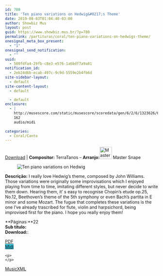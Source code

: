 ```yaml
---
id: 780
title: 'Ten piano variations on Hedwig&#8217;s Theme'
date: 2019-08-03T01:04:40-03:00
author: Showbiz Mus
layout: post
guid: https://www.showbiz.mus.br/?p=780
permalink: /partituras/coral/ten-piano-variations-on-hedwigs-theme/
onesignal_meta_box_present:
  - "1"
onesignal_send_notification:
  - ""
uuid:
  - 580fdfa4-29fb-c8e3-e576-1a6bdf7a9a81
notification_id:
  - 2eb24d6b-ecab-497c-9c9d-5559e2b4fb6d
site-sidebar-layout:
  - default
site-content-layout:
  - default

  - default
enclosure:
  - |
    http://musescore.com/static/musescore/scoredata/gen/6/2/6/1323626/632344dc79c839edde31444c72ecc0fa0f7dce14/score.mid
    162
    audio/midi
    
categories:
  - Coral/Canto
---
```

[Download](#download "link para download de partitura") | **Compositor:** TerraTanos &#8211; **Arranjo:**<img alt="Master Snape" class="wp-image-40" width="40" hight="40" sizes="40" src="https://musescore.com/static/musescore/userdata/avatar/6/d/6/1708621.jpg@300x300?cache=1550489967" /> Master Snape

<figure class="wp-block-image"> <img alt="Ten piano variations on Hedwig" s="" theme'="" src="http://musescore.com/static/musescore/scoredata/gen/6/2/6/1323626/632344dc79c839edde31444c72ecc0fa0f7dce14/score_0.png" class="wp-image-600"></figure>

**Descrição:** I really love Hedwig&#8217;s theme, composed by John Williams. Those variations were originally some improvisations which I enjoyed playing from time to time, imitating different styles, but never decide to write them down. Hearing them, it&#8217; s easy to recognise Chopin&#8217;s etude op.25, No.12, Beethoven&#8217;s theme of the 5th symphony or even Bach&#8217;s partita in E minor and some Mozart. The fugue that completes these variations is the one I&#8217;ve already trascribed for flute, violin and harpsichord, being improvised first for the piano. I hope you really enjoy them! 

  
**Páginas:**22  
**Sub titulo:**  
<strong id="download">Download:</strong>:

<div class="wp-block-columns has-2-columns alignwide has-4-columns">
  <div class="wp-block-column">
    <div class='wp-block-button aligncenter'>
      <a  target='_blank' href='http://musescore.com/static/musescore/scoredata/gen/6/2/6/1323626/632344dc79c839edde31444c72ecc0fa0f7dce14/score_full.pdf' class='wp-block-button__link
         has-background has-vivid-red-background-color' rel="noopener noreferrer">PDF</a>
    </div>
  </div>
  
  <div class="wp-block-column">
    <div class='wp-block-button aligncenter'>
      <a  target='_blank' href='http://musescore.com/static/musescore/scoredata/gen/6/2/6/1323626/632344dc79c839edde31444c72ecc0fa0f7dce14/score.mid' class='wp-block-button__link has-background' style='background-color:#2eb9d1' rel="noopener noreferrer">Midi</a>
    </div>
    
    <p>
    </p>
  </div>
  
  <div class="wp-block-column">
    <div class='wp-block-button aligncenter'>
      <a  target='_blank' href='http://musescore.com/static/musescore/scoredata/gen/6/2/6/1323626/632344dc79c839edde31444c72ecc0fa0f7dce14/score.mxl' class='wp-block-button__link has-background has-very-dark-gray-background-color' rel="noopener noreferrer">MusicXML</a>
    </div>
  </div>
</div>